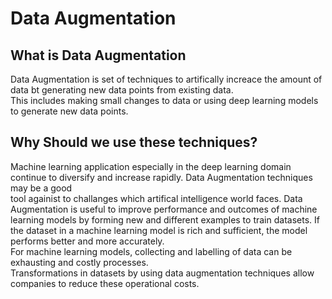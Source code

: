 # Data Augmentation
## What is Data Augmentation
Data Augmentation is set of techniques to artifically increace the amount of data bt generating new data points from existing data.   <br/>
This includes making small changes to data or using deep learning models to generate new data points. <br/>
##  Why Should we use these techniques?
Machine learning application especially in the deep learning domain continue to diversify and increase rapidly. Data Augmentation techniques may be a good <br/>
tool againist to challanges which artifical intelligence world faces.
Data Augmentation is useful to improve performance and outcomes of machine learning models by forming new and different examples to train datasets. If the dataset in a machine learning model is rich and sufficient, the model performs better and more accurately. <br/>
For machine learning models, collecting and labelling of data can be exhausting and costly processes. <br/>
Transformations in datasets by using data augmentation techniques allow companies to reduce these operational costs.
